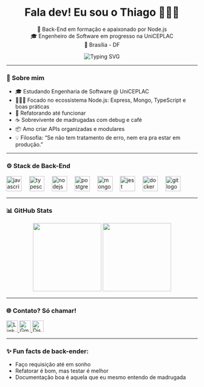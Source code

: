 <h1 align="center">Fala dev! Eu sou o Thiago 👨🏻‍💻</h1>
<p align="center">
  🧪 Back-End em formação e apaixonado por Node.js<br/>
  🎓 Engenheiro de Software em progresso na UniCEPLAC<br/>
  📍 Brasília - DF
</p>

  <p align="center">
  <img src="https://readme-typing-svg.demolab.com?font=Fira+Code&size=22&duration=2000&pause=1000&center=true&vCenter=true&width=520&lines=Node.js+=+meu+playground;APIs+com+amor+e+documentadas;Banco+estruturado,+bug+quebrado;Clean+code+ou+nada" alt="Typing SVG" />
</p>



---

### 🧠 Sobre mim

- 🎓 Estudando Engenharia de Software @ UniCEPLAC  
- 👨🏻‍💻 Focado no ecossistema Node.js: Express, Mongo, TypeScript e boas práticas  
- 🔁 Refatorando até funcionar 
- ☕ Sobrevivente de madrugadas com debug e café
- 📦 Amo criar APIs organizadas e modulares 
- 💡 Filosofia: “Se não tem tratamento de erro, nem era pra estar em produção.”

---

### ⚙️ Stack de Back-End

<div align="left">
  <img src="https://cdn.jsdelivr.net/gh/devicons/devicon/icons/javascript/javascript-original.svg" height="40" alt="javascript logo"  />
  <img width="12" />
  <img src="https://cdn.jsdelivr.net/gh/devicons/devicon/icons/typescript/typescript-original.svg" height="40" alt="typescript logo"  />
  <img width="12" />
  <img src="https://cdn.jsdelivr.net/gh/devicons/devicon/icons/nodejs/nodejs-original.svg" height="40" alt="nodejs logo"  />
  <img width="12" />
  <img src="https://cdn.jsdelivr.net/gh/devicons/devicon/icons/postgresql/postgresql-original.svg" height="40" alt="postgresql logo"  />
  <img width="12" />
  <img src="https://cdn.jsdelivr.net/gh/devicons/devicon/icons/mongodb/mongodb-plain.svg" height="40" alt="mongodb logo"  />
  <img width="12" />
  <img src="https://cdn.jsdelivr.net/gh/devicons/devicon/icons/jest/jest-plain.svg" height="40" alt="jest logo"  />
  <img width="12" />
  <img src="https://cdn.jsdelivr.net/gh/devicons/devicon/icons/docker/docker-original.svg" height="40" alt="docker logo"  />
  <img width="12" />
  <img src="https://cdn.jsdelivr.net/gh/devicons/devicon/icons/git/git-original.svg" height="40" alt="git logo"  />
</div>

---

### 📊 GitHub Stats

<div align="center">
  <img height="180em" src="https://github-readme-stats.vercel.app/api?username=Thiago-c0d3r&show_icons=true&theme=radical&count_private=true&hide_title=true"/>
  <img height="180em" src="https://github-readme-stats.vercel.app/api/top-langs/?username=Thiago-c0d3r&layout=compact&langs_count=10&theme=radical"/>
</div>

---

### 🌐 Contato? Só chamar!

<p align="left">
  <a href="https://www.linkedin.com/in/thiago-de-sousa-oliveira-99b742353/" target="_blank">
    <img src="https://cdn.jsdelivr.net/gh/devicons/devicon/icons/linkedin/linkedin-original.svg" width="30" title="LinkedIn"/>
  </a>
  <a href="mailto:oliveira.thiago2202@gmail.com">
    <img src="https://cdn.jsdelivr.net/gh/devicons/devicon/icons/google/google-original.svg" width="30" title="Gmail"/>
  </a>
  <a href="https://discord.com/users/psr.j1614223">
    <img src="https://www.svgrepo.com/show/353655/discord-icon.svg" width="30" title="Discord"/>
  </a>
</p>

---

### ✨ Fun facts de back-ender:

- Faço requisição até em sonho    
- Refatorar é bom, mas testar é melhor  
- Documentação boa é aquela que eu mesmo entendo de madrugada  
